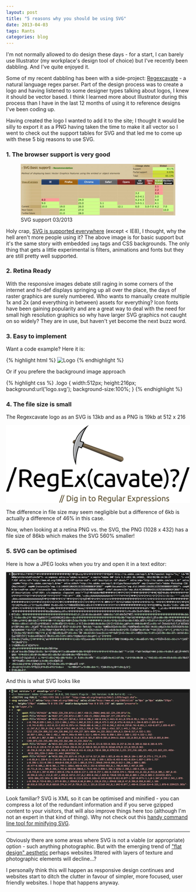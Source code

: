 ```yaml
---
layout: post
title: "5 reasons why you should be using SVG"
date: 2013-04-03
tags: Rants
categories: blog
---
```

I'm not normally allowed to do design these days - for a start, I can barely use Illustrator (my workplace's design tool of choice) but I've recently been dabbling. And I've quite enjoyed it.

Some of my recent dabbling has been with a side-project: [Regexcavate][1] - a natural language regex parser. Part of the design process was to create a logo and having listened to some designer types talking about logos, I knew it should be vector based. I think I learned more about Illustrator during this process than I have in the last 12 months of using it to reference designs I've been coding up.

[1]: http://www.regexcavate.com/

Having created the logo I wanted to add it to the site; I thought it would be silly to export it as a PNG having taken the time to make it all vector so I went to check out the support tables for SVG and that led me to come up with these 5 big reasons to use SVG.

### 1. The browser support is very good

<figure>
<img src="/images/svg-support1.jpg" alt="Support tables for SVG in Mar 2013">
<figcaption>SVG support 03/2013</figcaption>
</figure>

Holy crap, [SVG is supported everywhere][3] (except < IE8), I thought, why the hell aren't more people using it? The above image is for basic support but it's the same story with embedded `img` tags and CSS backgrounds. The only thing that gets a little experimental is filters, animations and fonts but they are still pretty well supported.

[2]: /images/svg-support1.jpg
[3]: http://caniuse.com/svg

### 2. Retina Ready

With the responsive images debate still raging in some corners of the internet and hi-def displays springing up all over the place, the days of raster graphics are surely numbered. Who wants to manually create multiple 1x and 2x (and everything in between) assets for everything? Icon fonts have been gaining popularity and are a great way to deal with the need for small high resolution graphics so why have larger SVG graphics not caught on so widely? They are in use, but haven't yet become the next buzz word.

### 3. Easy to implement

Want a code example? Here it is:

{% highlight html %}
<img src="logo.svg" alt="Logo" width="512" height="216">
{% endhighlight %}

Or if you prefere the background image approach

{% highlight css %}
.logo {
    width:512px;
    height:216px;
    background:url('logo.svg');
    background-size:100%;
}
{% endhighlight %}

### 4. The file size is small

The Regexcavate logo as an SVG is 13kb and as a PNG is 19kb at 512 x 216

![PNG regexcavate logo][4]

[4]: /images/logo-fallback.png

The difference in file size may seem negligible but a difference of 6kb is actually a difference of 46% in this case.

Now, when looking at a retina PNG vs. the SVG, the PNG (1028 x 432) has a file size of 86kb which makes the SVG 560% smaller!

### 5. SVG can be optimised

Here is how a JPEG looks when you try and open it in a text editor:

![jpg as code][5]

[5]: /images/jpg.jpg

And this is what SVG looks like

![svg as code][6]

[6]: /images/svg.jpg

Look familiar? SVG is XML so it can be optimised and minified - you can compress a lot of the redundant information and if you serve gzipped content to your visitors, that will also improve things here too (although I'm not an expert in that kind of thing). Why not check out this [handy command line tool for minifying SVG][7].

[7]: http://code.google.com/p/svgmin/

* * *

Obviously there are some areas where SVG is not a viable (or appropriate) option - such anything photographic. But with the emerging trend of ["flat design" aesthetic][8] perhaps websites littered with layers of texture and photographic elements will decline...?

[8]: http://howells.ws/posts/view/160/on-the-flat-design-aesthetic

I personally think this will happen as responsive design continues and websites start to ditch the clutter in favour of simpler, more focused, user friendly websites. I hope that happens anyway.
